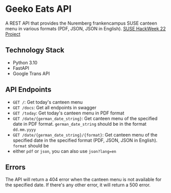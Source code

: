 # Geeko Eats API

A REST API that provides the Nuremberg frankencampus SUSE canteen menu in various formats (PDF, JSON, JSON in English).
[SUSE HackWeek 22 Project](https://hackweek.opensuse.org/22/projects/frankencampus-canteen-menu-pdf-parser)

## Technology Stack

- Python 3.10
- FastAPI
- Google Trans API

## API Endpoints

- `GET /`: Get today's canteen menu
- `GET /docs`: Get all endpoints in swagger
- `GET /today`: Get today's canteen menu in PDF format
- `GET /date/{german_date_string}`: Get canteen menu of the specified date in PDF format. `german_date_string` should be in the format `dd.mm.yyyy`
- `GET /date/{german_date_string}/{format}`: Get canteen menu of the specified date in the specified format (PDF, JSON, JSON in English). `format` should be 
- either `pdf` or `json`, you can also use `json?lang=en`  

## Errors

The API will return a 404 error when the canteen menu is not available for the specified date. If there's any other error, it will return a 500 error.